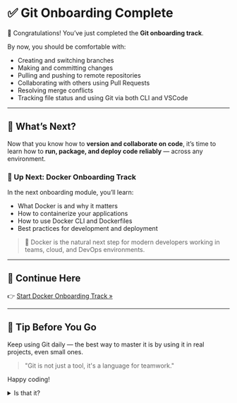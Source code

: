 # ✅ Git Onboarding Complete

🎉 Congratulations! You’ve just completed the **Git onboarding track**.

By now, you should be comfortable with:

- Creating and switching branches
- Making and committing changes
- Pulling and pushing to remote repositories
- Collaborating with others using Pull Requests
- Resolving merge conflicts
- Tracking file status and using Git via both CLI and VSCode

---

## 🧭 What’s Next?

Now that you know how to **version and collaborate on code**, it’s time to learn
how to **run, package, and deploy code reliably** — across any environment.

### 🚀 Up Next: Docker Onboarding Track

In the next onboarding module, you’ll learn:

- What Docker is and why it matters
- How to containerize your applications
- How to use Docker CLI and Dockerfiles
- Best practices for development and deployment

> 🐳 Docker is the natural next step for modern developers working in teams,
> cloud, and DevOps environments.

---

## 🔗 Continue Here

👉 [Start Docker Onboarding Track »](../learn-docker/index.md)

---

## 🧠 Tip Before You Go

Keep using Git daily — the best way to master it is by using it in real
projects, even small ones.

> "Git is not just a tool, it's a language for teamwork."

Happy coding!

<details> <summary> Is that it? </summary>

    #!FLAG-git-your-captain

    Your captain probably knows something about those flags...

</details>
